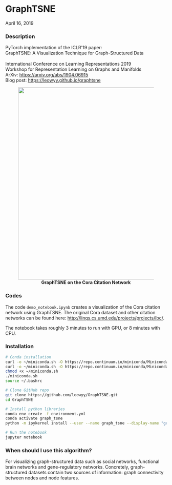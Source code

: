 # GraphTSNE
April 16, 2019
<br>

### Description
PyTorch implementation of the ICLR'19 paper:<br>
GraphTSNE: A Visualization Technique for Graph-Structured Data <br>
<br>
International Conference on Learning Representations 2019 <br>
Workshop for Representation Learning on Graphs and Manifolds <br>
ArXiv: https://arxiv.org/abs/1904.06915 <br>
Blog post: https://leowyy.github.io/graphtsne <br>

<figure>
   <center>
       <img src="pic/graphtsne.gif" width="600">
       <figcaption><b>GraphTSNE on the Cora Citation Network</b></figcaption>
    </center>
</figure>

### Codes
The code `demo_notebook.ipynb` creates a visualization of the Cora citation network using GraphTSNE. The original Cora dataset and other citation networks can be found here: http://linqs.cs.umd.edu/projects/projects/lbc/.

The notebook takes roughly 3 minutes to run with GPU, or 8 minutes with CPU.
<br>

### Installation
   ```sh
   # Conda installation
   curl -o ~/miniconda.sh -O https://repo.continuum.io/miniconda/Miniconda3-latest-Linux-x86_64.sh # Linux
   curl -o ~/miniconda.sh -O https://repo.continuum.io/miniconda/Miniconda3-latest-MacOSX-x86_64.sh # OSX
   chmod +x ~/miniconda.sh
   ./miniconda.sh
   source ~/.bashrc

   # Clone GitHub repo
   git clone https://github.com/leowyy/GraphTSNE.git
   cd GraphTSNE

   # Install python libraries
   conda env create -f environment.yml
   conda activate graph_tsne
   python -m ipykernel install --user --name graph_tsne --display-name "graph_tsne"

   # Run the notebook
   jupyter notebook
   ```
   
### When should I use this algorithm?
For visualizing graph-structured data such as social networks, functional brain networks and gene-regulatory networks. Concretely, graph-structured datasets contain two sources of information: graph connectivity between nodes and node features.
<br>
